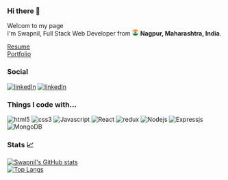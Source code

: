 ### <h3>Hi there 👋 </h3>

<!--
**SwapnilMeshram19/SwapnilMeshram19** is a ✨ _special_ ✨ repository because its `README.md` (this file) appears on your GitHub profile.
""
-->

<p>Welcom to my page <br/> I'm Swapnil, Full Stack Web Developer from <img src="./public/in.svg" width="15"/> <b> Nagpur, Maharashtra, India</b>. <p>

[Resume](https://drive.google.com/file/d/1PvY2GjWNavb-9hz3MK4C51vM9ZAgZ2MI/view?usp=sharing)<br/>
[Portfolio](https://swapnilmeshram.netlify.app/)

### Social
 <p>
  <a href="https://www.linkedin.com/in/swapnil-meshram-37a715167" target="_blank"> 
  
  <img alt="linkedIn" src="https://upload.wikimedia.org/wikipedia/commons/thumb/c/ca/LinkedIn_logo_initials.png/900px-LinkedIn_logo_initials.png?20140125013055" width="30px" height="30px"/></a>
<a href="https://twitter.com/swapnilm1908" target="_blank"> 
  <img alt="linkedIn" src="https://upload.wikimedia.org/wikipedia/commons/thumb/4/4f/Twitter-logo.svg/180px-Twitter-logo.svg.png" width="30px" height="30px" /></a>
</p>


### Things I code with...
<p>
 <img alt="html5" src="https://upload.wikimedia.org/wikipedia/commons/thumb/6/61/HTML5_logo_and_wordmark.svg/768px-HTML5_logo_and_wordmark.svg.png?20170517184425" width="40px" height="40px"  />
<img alt="css3" src="https://upload.wikimedia.org/wikipedia/commons/thumb/d/d5/CSS3_logo_and_wordmark.svg/544px-CSS3_logo_and_wordmark.svg.png?20160530175649"  width="30px" height="40px"  />
<img alt="Javascript" src="https://upload.wikimedia.org/wikipedia/commons/thumb/6/6a/JavaScript-logo.png/900px-JavaScript-logo.png?20120221235433" width="40px" height="40px" />

<img alt="React" src="https://upload.wikimedia.org/wikipedia/commons/thumb/a/a7/React-icon.svg/768px-React-icon.svg.png?20220125121207" width="40px" height="40px" />
<img alt="redux" src="https://seeklogo.com/images/R/redux-logo-9CA6836C12-seeklogo.com.png"  width="40px" height="40px"  />
<img alt="Nodejs" src="https://upload.wikimedia.org/wikipedia/commons/thumb/d/d9/Node.js_logo.svg/885px-Node.js_logo.svg.png?20170401104355"  width="80px" height="40px"  />
<img alt="Expressjs" src="https://iconape.com/wp-content/files/ep/370863/svg/370863.svg" background-color="white"  width="100px" height="35px"  />
<img alt="MongoDB" src="https://upload.wikimedia.org/wikipedia/commons/thumb/9/93/MongoDB_Logo.svg/768px-MongoDB_Logo.svg.png?20190626143224"  width="100px" height="35px"  />


### Stats 📈

[![Swapnil's GitHub stats](https://github-readme-stats.vercel.app/api?username=SwapnilMeshram19&count_private=true&show_icons=true&theme=flag-india&include_all_commits=true)](https://github.com/anuraghazra/github-readme-stats) <br/>
[![Top Langs](https://github-readme-stats.vercel.app/api/top-langs/?username=SwapnilMeshram19&layout=compact)](https://github.com/anuraghazra/github-readme-stats)


